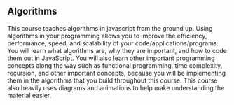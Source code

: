 ## Algorithms


This course teaches algorithms in javascript from the ground up.  Using algorithms in your programming allows you to improve the efficiency, performance, speed, and scalability of your code/applications/programs.  You will learn what algorithms are, why they are important, and how to code them out in JavaScript.  You will also learn other important programming concepts along the way such as functional programming, time complexity, recursion, and other important concepts, because you will be implementing them in the algorithms that you build throughout this course.  This course also heavily uses diagrams and animations to help make understanding the material easier.